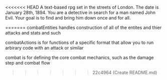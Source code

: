 <<<<<<< HEAD
A text-based rpg set in the streets of London. The date is January 28th, 1894. 
You are a detective in search for a man named John Evil. Your goal is to find and bring him down once and for all.

=======
combatEntities handles construction of all of the entites and thier attacks and stats and such

combatActions is for functions of a specific format that allow you to run arbirary code with an attack or similar

combat is for defining the core combat mechanics, such as the damage step and combat flow
>>>>>>> 22c4964 (Create README.md)
